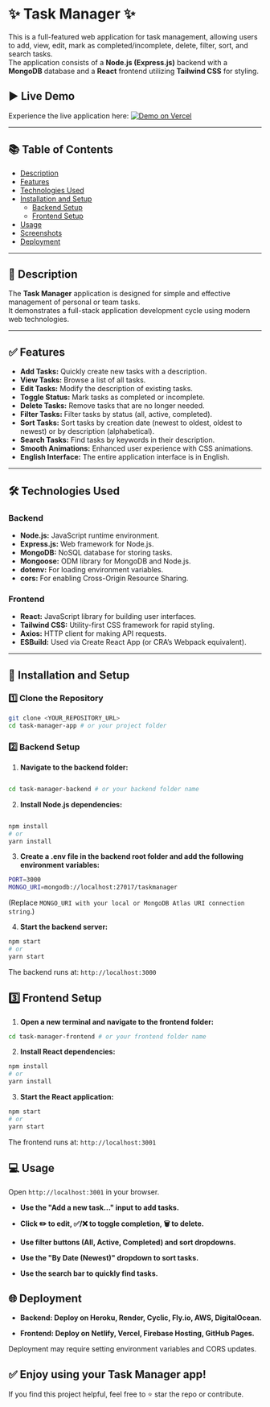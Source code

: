 # ✨ Task Manager ✨

This is a full-featured web application for task management, allowing users to add, view, edit, mark as completed/incomplete, delete, filter, sort, and search tasks.  
The application consists of a **Node.js (Express.js)** backend with a **MongoDB** database and a **React** frontend utilizing **Tailwind CSS** for styling.
## ▶️ Live Demo
Experience the live application here: 
[![Demo on Vercel](https://vercel.com/button)](https://vercel.com/oksanas-projects-b0004b06/my-task-manager-app/)

---

## 📚 Table of Contents
- [Description](#-description)
- [Features](#-features)
- [Technologies Used](#-technologies-used)
- [Installation and Setup](#-installation-and-setup)
  - [Backend Setup](#backend-setup)
  - [Frontend Setup](#frontend-setup)
- [Usage](#-usage)
- [Screenshots](#-screenshots)
- [Deployment](#-deployment)

---

## 📝 Description

The **Task Manager** application is designed for simple and effective management of personal or team tasks.  
It demonstrates a full-stack application development cycle using modern web technologies.

---

## ✅ Features
- **Add Tasks:** Quickly create new tasks with a description.
- **View Tasks:** Browse a list of all tasks.
- **Edit Tasks:** Modify the description of existing tasks.
- **Toggle Status:** Mark tasks as completed or incomplete.
- **Delete Tasks:** Remove tasks that are no longer needed.
- **Filter Tasks:** Filter tasks by status (all, active, completed).
- **Sort Tasks:** Sort tasks by creation date (newest to oldest, oldest to newest) or by description (alphabetical).
- **Search Tasks:** Find tasks by keywords in their description.
- **Smooth Animations:** Enhanced user experience with CSS animations.
- **English Interface:** The entire application interface is in English.

---

## 🛠️ Technologies Used

### Backend
- **Node.js:** JavaScript runtime environment.
- **Express.js:** Web framework for Node.js.
- **MongoDB:** NoSQL database for storing tasks.
- **Mongoose:** ODM library for MongoDB and Node.js.
- **dotenv:** For loading environment variables.
- **cors:** For enabling Cross-Origin Resource Sharing.

### Frontend
- **React:** JavaScript library for building user interfaces.
- **Tailwind CSS:** Utility-first CSS framework for rapid styling.
- **Axios:** HTTP client for making API requests.
- **ESBuild:** Used via Create React App (or CRA’s Webpack equivalent).

---

## 🚀 Installation and Setup

### 1️⃣ Clone the Repository
```bash
git clone <YOUR_REPOSITORY_URL>
cd task-manager-app # or your project folder
```
### 2️⃣ Backend Setup
1. **Navigate to the backend folder:**

```bash

cd task-manager-backend # or your backend folder name
```

2. **Install Node.js dependencies:**

``` bash 

npm install
# or
yarn install
``` 
3. **Create a **.env** file in the backend root folder and add the following environment variables:**

```bash
PORT=3000
MONGO_URI=mongodb://localhost:27017/taskmanager 
``` 

(Replace `MONGO_URI with your local or MongoDB Atlas URI connection string`.)


4. **Start the backend server:**

```bash
npm start
# or
yarn start
```

The backend runs at: `http://localhost:3000`



## 3️⃣ Frontend Setup
1. **Open a new terminal and navigate to the frontend folder:**

``` bash 
cd task-manager-frontend # or your frontend folder name
```
2. **Install React dependencies:**

``` bash 
npm install
# or
yarn install
```

3. **Start the React application:**

``` bash 
npm start
# or
yarn start
```
The frontend runs at: `http://localhost:3001`


## 💻 Usage
Open `http://localhost:3001` in your browser.

- **Use the "Add a new task..." input to add tasks.**

- **Click ✏️ to edit, ✅/❌ to toggle completion, 🗑️ to delete.**

- **Use filter buttons (All, Active, Completed) and sort dropdowns.**
- **Use the "By Date (Newest)" dropdown to sort tasks.**

- **Use the search bar to quickly find tasks.**

## 🌐 Deployment
- **Backend: Deploy on Heroku, Render, Cyclic, Fly.io, AWS, DigitalOcean.**

- **Frontend: Deploy on Netlify, Vercel, Firebase Hosting, GitHub Pages.**

Deployment may require setting environment variables and CORS updates.

## ✅ Enjoy using your Task Manager app!
If you find this project helpful, feel free to ⭐ star the repo or contribute.